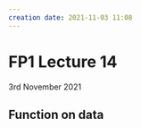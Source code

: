 ```yaml
---
creation date: 2021-11-03 11:08
---
```

#  FP1 Lecture 14
3rd November 2021

## Function on data
```hs

```